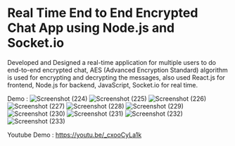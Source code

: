 # Real Time End to End Encrypted Chat App using Node.js and Socket.io

Developed and Designed a real-time application for multiple users to do end-to-end encrypted chat, AES (Advanced Encryption Standard) algorithm is used for encrypting and decrypting the messages, also used React.js for frontend, Node.js for backend, JavaScript, Socket.io for real time.


Demo : 
![Screenshot (224)](https://user-images.githubusercontent.com/71513291/196022874-282b4b56-35e5-440d-99c5-ed4567421ab1.png)
![Screenshot (225)](https://user-images.githubusercontent.com/71513291/196022876-746f6f01-6c39-4e20-a2c1-61e8099346be.png)
![Screenshot (226)](https://user-images.githubusercontent.com/71513291/196022877-20be3238-89a7-403f-855f-0c7644baa681.png)
![Screenshot (227)](https://user-images.githubusercontent.com/71513291/196022878-fa3f586d-9f3f-4a1c-833e-5534164ebf8e.png)
![Screenshot (228)](https://user-images.githubusercontent.com/71513291/196022879-707dde41-da8a-4144-ad64-f8cb6b67e3c0.png)
![Screenshot (229)](https://user-images.githubusercontent.com/71513291/196022880-7f197ce7-ebcd-4e15-89d1-e9134b22ef1b.png)
![Screenshot (230)](https://user-images.githubusercontent.com/71513291/196022881-357e4b71-2655-4906-baf7-e0fb1993f193.png)
![Screenshot (231)](https://user-images.githubusercontent.com/71513291/196022882-c2e39738-572e-4c3e-813d-37ccbcf5bce5.png)
![Screenshot (232)](https://user-images.githubusercontent.com/71513291/196022883-1e292c6a-6476-45e2-8f5c-c040e3ab1dd2.png)
![Screenshot (233)](https://user-images.githubusercontent.com/71513291/196022871-189db50c-d7ba-4df6-9b01-5219debbafe2.png)




Youtube Demo : https://youtu.be/_cxooCyLa1k
